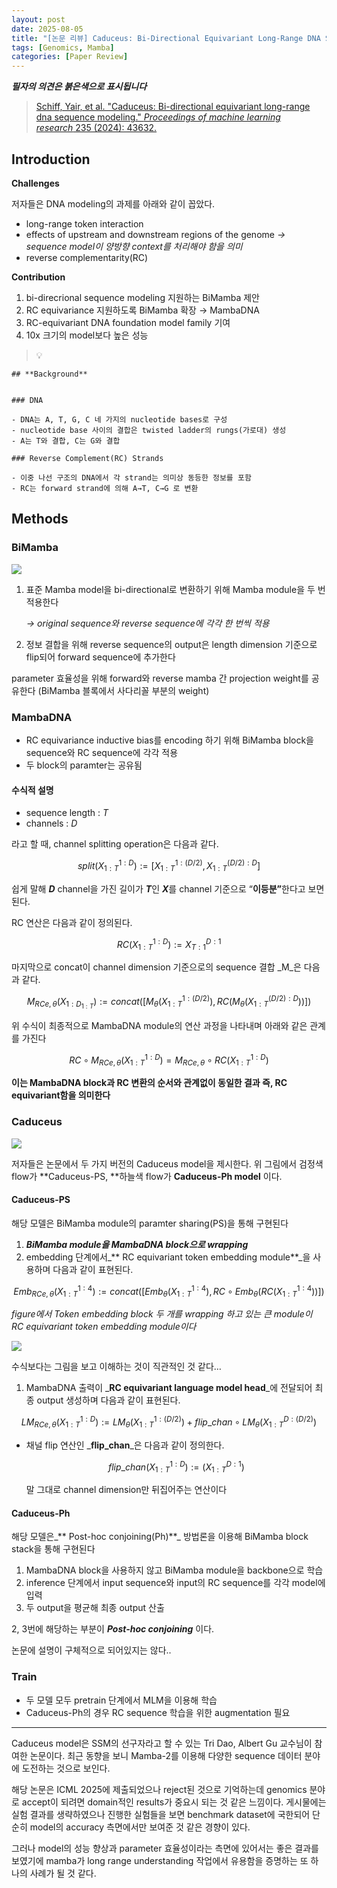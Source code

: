 ```yaml
---
layout: post
date: 2025-08-05
title: "[논문 리뷰] Caduceus: Bi-Directional Equivariant Long-Range DNA Sequence Modeling"
tags: [Genomics, Mamba]
categories: [Paper Review]
---
```


<span class="notion-red">_**필자의 의견은 붉은색으로 표시됩니다**_</span>


> [Schiff, Yair, et al. "Caduceus: Bi-directional equivariant long-range dna sequence modeling." ](https://pmc.ncbi.nlm.nih.gov/articles/PMC12189541/)[_Proceedings of machine learning research_](https://pmc.ncbi.nlm.nih.gov/articles/PMC12189541/)[ 235 (2024): 43632.](https://pmc.ncbi.nlm.nih.gov/articles/PMC12189541/)



## Introduction


**Challenges**


저자들은 DNA modeling의 과제를 아래와 같이 꼽았다.

- long-range token interaction
- effects of upstream and downstream regions of the genome 
_→ sequence model이 양방향 context를 처리해야 함을 의미_
- reverse complementarity(RC)

**Contribution**

1. bi-direcrional sequence modeling 지원하는 BiMamba 제안
1. RC equivariance 지원하도록 BiMamba 확장 → MambaDNA
1. RC-equivariant DNA foundation model family 기여
1. 10x 크기의 model보다 높은 성능

> 💡 


	## **Background**


	### DNA

	- DNA는 A, T, G, C 네 가지의 nucleotide bases로 구성
	- nucleotide base 사이의 결합은 twisted ladder의 rungs(가로대) 생성
	- A는 T와 결합, C는 G와 결합

	### Reverse Complement(RC) Strands

	- 이중 나선 구조의 DNA에서 각 strand는 의미상 동등한 정보를 포함
	- RC는 forward strand에 의해 A→T, C→G 로 변환


## Methods



### BiMamba


![](https://prod-files-secure.s3.us-west-2.amazonaws.com/542b861c-36a8-4051-84e5-8804b6728dba/2c247d59-7815-4980-99f0-8f0d21f445a7/image.png?X-Amz-Algorithm=AWS4-HMAC-SHA256&X-Amz-Content-Sha256=UNSIGNED-PAYLOAD&X-Amz-Credential=ASIAZI2LB466Z2PJEF2O%2F20250914%2Fus-west-2%2Fs3%2Faws4_request&X-Amz-Date=20250914T090122Z&X-Amz-Expires=3600&X-Amz-Security-Token=IQoJb3JpZ2luX2VjEN%2F%2F%2F%2F%2F%2F%2F%2F%2F%2F%2FwEaCXVzLXdlc3QtMiJIMEYCIQC0nqA1ToTFqZW78LAMFmk%2B1qceR2Tx%2B6YQ0xX8i3b0IQIhAPstqIJYKkEFO0E2Mgmii81vi88s2w%2BFftq2bWJdbS0wKv8DCFgQABoMNjM3NDIzMTgzODA1Igw8DfX4X1PWKkOFplgq3APmlK2c%2FX%2BxBqbZMoVAYwmhfjM9nqH9FlRNUESJ0zHk5vXaK%2FupBYRfv4hr25jYuCentaQPu5JrYUKTXqwgi4OWfRRxaHPKTfohM%2BSXvAvb3H5zsg6EVeGjzuhcbA1x%2BMYvsbclW9BJ%2Fmn0vVq0omrUdR1z5WkiEX8EgvCbQHhyCLI9T3jod7QsrnBJbpBsOlZgJ%2BOuyPG%2BXzCPe7%2F%2FK3d%2F%2FFHy2dBea2GzDq9heDcyzdUfTS3hURWzQmFCVZhfWEvW%2BnL4GhDAFS1WoRp6zFnMjRC4DfBi3YpDxwp0cuD1%2F84tPXQ9YkJCdgtnF8AGz5P5Ma%2FXLPmzfCKrdPUmh%2B9TZwcSJCj0yrQlV9qqEHg8OOsvkzu0veTEuYyZHey84p4phLAKM0DMO7yWu4Zh56P6DyFE951BV0zSOVPF7qnwUWmgRFlXJil2S%2BU%2FA6lp5dxz7POrpo7xdpQfR003QHRBLr5SCO7R%2Bo%2FepNEgGryUSHx66U%2FTH7lNClQ4gSef8vgAOQoLKEO1eMqWhcEOUFxCz6EHfZ9iSFNOFm6UrmATL6tEmM2D2dRKLIyLcsWWAp%2BU3JdHb4nyMhbIAjLZSMQeDuWmHpcmioFT71%2FLdxv%2FIBOsoSAoB%2F1R7aZRADCV0JnGBjqkAUbaj%2Bj9vtdk%2BehUJHH5fe1%2FKU4PDB0H3UZ4xhq8XuVQmOJuBXaw%2F2mMVbGNDhpFMdERxNLOvFCkbHtNoTWxyJRa%2FiE7E3Zvj%2BqPABsuaqRGh9ZFk7w63d92mgwoFXgbF2NZEQip0N%2FANOxurbGtci%2FcTmCAxlcHgci2P3SlA%2FabBOLDeSk0Fwoke4S1XF2y6DIwr1Qae%2F6UOqY8hpgLSAfjKPl8&X-Amz-Signature=7f260f1501d5b0390ed728d89e811f35a2a6579c644ee74846cb1484a825ed88&X-Amz-SignedHeaders=host&x-amz-checksum-mode=ENABLED&x-id=GetObject)

1. 표준 Mamba model을 bi-directional로 변환하기 위해 Mamba module을 두 번 적용한다

	_→ original sequence와 reverse sequence에 각각 한 번씩 적용_

1. 정보 결합을 위해 reverse sequence의 output은 length dimension 기준으로 flip되어 forward sequence에 추가한다

parameter 효율성을 위해 forward와 reverse mamba 간 projection weight를 공유한다 (BiMamba 블록에서 사다리꼴 부분의 weight)



### MambaDNA

- RC equivariance inductive bias를 encoding 하기 위해 BiMamba block을 sequence와 RC sequence에 각각 적용
- 두 block의 paramter는 공유됨


#### 수식적 설명

- sequence length : _T_
- channels : _D_

라고 할 때,  channel splitting operation은 다음과 같다.


$$
split(X^{1:D}_{1:T}):=[X^{1:(D/2)}_{1:T},X^{(D/2):D}_{1:T}]
$$


<span class="notion-red">쉽게 말해 </span><span class="notion-red">_**D**_</span><span class="notion-red"> channel을 가진 길이가 </span><span class="notion-red">_**T**_</span><span class="notion-red">인 </span><span class="notion-red">_**X**_</span><span class="notion-red">를 channel 기준으로 “</span><span class="notion-red">**이등분”**</span><span class="notion-red">한다고 보면 된다.</span>


RC 연산은 다음과 같이 정의된다.


$$
RC(X^{1:D}_{1:T}):=X^{D:1}_{T:1}
$$


마지막으로 concat이 channel dimension 기준으로의 sequence 결합 _M_은 다음과 같다.


$$
M_{RCe,\theta}(X_{1:D_{1:T}}):=concat([M_{\theta}(X^{1:(D/2)}_{1:T}),RC(M_{\theta}(X^{(D/2):D}_{1:T}))])
$$


위 수식이 최종적으로 MambaDNA module의 연산 과정을 나타내며 아래와 같은 관계를 가진다


$$
RC\circ M_{RCe,\theta}(X^{1:D}_{1:T}) = M_{RCe,\theta} \circ RC(X^{1:D}_{1:T})
$$


**이는 MambaDNA block과 RC 변환의 순서와 관계없이 동일한 결과 즉, RC equivariant함을 의미한다**



### Caduceus


![](https://prod-files-secure.s3.us-west-2.amazonaws.com/542b861c-36a8-4051-84e5-8804b6728dba/f94a60d7-8145-473b-aef9-7c68d3ec604a/image.png?X-Amz-Algorithm=AWS4-HMAC-SHA256&X-Amz-Content-Sha256=UNSIGNED-PAYLOAD&X-Amz-Credential=ASIAZI2LB466Z2PJEF2O%2F20250914%2Fus-west-2%2Fs3%2Faws4_request&X-Amz-Date=20250914T090122Z&X-Amz-Expires=3600&X-Amz-Security-Token=IQoJb3JpZ2luX2VjEN%2F%2F%2F%2F%2F%2F%2F%2F%2F%2F%2FwEaCXVzLXdlc3QtMiJIMEYCIQC0nqA1ToTFqZW78LAMFmk%2B1qceR2Tx%2B6YQ0xX8i3b0IQIhAPstqIJYKkEFO0E2Mgmii81vi88s2w%2BFftq2bWJdbS0wKv8DCFgQABoMNjM3NDIzMTgzODA1Igw8DfX4X1PWKkOFplgq3APmlK2c%2FX%2BxBqbZMoVAYwmhfjM9nqH9FlRNUESJ0zHk5vXaK%2FupBYRfv4hr25jYuCentaQPu5JrYUKTXqwgi4OWfRRxaHPKTfohM%2BSXvAvb3H5zsg6EVeGjzuhcbA1x%2BMYvsbclW9BJ%2Fmn0vVq0omrUdR1z5WkiEX8EgvCbQHhyCLI9T3jod7QsrnBJbpBsOlZgJ%2BOuyPG%2BXzCPe7%2F%2FK3d%2F%2FFHy2dBea2GzDq9heDcyzdUfTS3hURWzQmFCVZhfWEvW%2BnL4GhDAFS1WoRp6zFnMjRC4DfBi3YpDxwp0cuD1%2F84tPXQ9YkJCdgtnF8AGz5P5Ma%2FXLPmzfCKrdPUmh%2B9TZwcSJCj0yrQlV9qqEHg8OOsvkzu0veTEuYyZHey84p4phLAKM0DMO7yWu4Zh56P6DyFE951BV0zSOVPF7qnwUWmgRFlXJil2S%2BU%2FA6lp5dxz7POrpo7xdpQfR003QHRBLr5SCO7R%2Bo%2FepNEgGryUSHx66U%2FTH7lNClQ4gSef8vgAOQoLKEO1eMqWhcEOUFxCz6EHfZ9iSFNOFm6UrmATL6tEmM2D2dRKLIyLcsWWAp%2BU3JdHb4nyMhbIAjLZSMQeDuWmHpcmioFT71%2FLdxv%2FIBOsoSAoB%2F1R7aZRADCV0JnGBjqkAUbaj%2Bj9vtdk%2BehUJHH5fe1%2FKU4PDB0H3UZ4xhq8XuVQmOJuBXaw%2F2mMVbGNDhpFMdERxNLOvFCkbHtNoTWxyJRa%2FiE7E3Zvj%2BqPABsuaqRGh9ZFk7w63d92mgwoFXgbF2NZEQip0N%2FANOxurbGtci%2FcTmCAxlcHgci2P3SlA%2FabBOLDeSk0Fwoke4S1XF2y6DIwr1Qae%2F6UOqY8hpgLSAfjKPl8&X-Amz-Signature=024daa4b772200a06d3d2acc1117cd2182c8112898d274a2a909f427c577159b&X-Amz-SignedHeaders=host&x-amz-checksum-mode=ENABLED&x-id=GetObject)


저자들은 논문에서 두 가지 버전의 Caduceus model을 제시한다. 위 그림에서 검정색 flow가 **Caduceus-PS, **하늘색 flow가 **Caduceus-Ph model** 이다.



#### Caduceus-PS


해당 모델은 BiMamba module의 paramter sharing(PS)을 통해 구현된다

1. _**BiMamba module을 MambaDNA block으로 wrapping**_
1. embedding 단계에서_** RC equivariant token embedding module**_을 사용하며 다음과 같이 표현된다.

$$
Emb_{RCe,\theta}(X^{1:4}_{1:T}):=concat([Emb_{\theta}(X^{1:4}_{1:T}),RC \circ Emb_{\theta}(RC(X^{1:4}_{1:T}))])
$$


_figure에서 Token embedding block 두 개를 wrapping 하고 있는 큰 module이 RC equivariant token embedding module이다_


![](https://prod-files-secure.s3.us-west-2.amazonaws.com/542b861c-36a8-4051-84e5-8804b6728dba/b175e4da-71eb-4e91-8c23-a06dabe673c9/image.png?X-Amz-Algorithm=AWS4-HMAC-SHA256&X-Amz-Content-Sha256=UNSIGNED-PAYLOAD&X-Amz-Credential=ASIAZI2LB466Z2PJEF2O%2F20250914%2Fus-west-2%2Fs3%2Faws4_request&X-Amz-Date=20250914T090122Z&X-Amz-Expires=3600&X-Amz-Security-Token=IQoJb3JpZ2luX2VjEN%2F%2F%2F%2F%2F%2F%2F%2F%2F%2F%2FwEaCXVzLXdlc3QtMiJIMEYCIQC0nqA1ToTFqZW78LAMFmk%2B1qceR2Tx%2B6YQ0xX8i3b0IQIhAPstqIJYKkEFO0E2Mgmii81vi88s2w%2BFftq2bWJdbS0wKv8DCFgQABoMNjM3NDIzMTgzODA1Igw8DfX4X1PWKkOFplgq3APmlK2c%2FX%2BxBqbZMoVAYwmhfjM9nqH9FlRNUESJ0zHk5vXaK%2FupBYRfv4hr25jYuCentaQPu5JrYUKTXqwgi4OWfRRxaHPKTfohM%2BSXvAvb3H5zsg6EVeGjzuhcbA1x%2BMYvsbclW9BJ%2Fmn0vVq0omrUdR1z5WkiEX8EgvCbQHhyCLI9T3jod7QsrnBJbpBsOlZgJ%2BOuyPG%2BXzCPe7%2F%2FK3d%2F%2FFHy2dBea2GzDq9heDcyzdUfTS3hURWzQmFCVZhfWEvW%2BnL4GhDAFS1WoRp6zFnMjRC4DfBi3YpDxwp0cuD1%2F84tPXQ9YkJCdgtnF8AGz5P5Ma%2FXLPmzfCKrdPUmh%2B9TZwcSJCj0yrQlV9qqEHg8OOsvkzu0veTEuYyZHey84p4phLAKM0DMO7yWu4Zh56P6DyFE951BV0zSOVPF7qnwUWmgRFlXJil2S%2BU%2FA6lp5dxz7POrpo7xdpQfR003QHRBLr5SCO7R%2Bo%2FepNEgGryUSHx66U%2FTH7lNClQ4gSef8vgAOQoLKEO1eMqWhcEOUFxCz6EHfZ9iSFNOFm6UrmATL6tEmM2D2dRKLIyLcsWWAp%2BU3JdHb4nyMhbIAjLZSMQeDuWmHpcmioFT71%2FLdxv%2FIBOsoSAoB%2F1R7aZRADCV0JnGBjqkAUbaj%2Bj9vtdk%2BehUJHH5fe1%2FKU4PDB0H3UZ4xhq8XuVQmOJuBXaw%2F2mMVbGNDhpFMdERxNLOvFCkbHtNoTWxyJRa%2FiE7E3Zvj%2BqPABsuaqRGh9ZFk7w63d92mgwoFXgbF2NZEQip0N%2FANOxurbGtci%2FcTmCAxlcHgci2P3SlA%2FabBOLDeSk0Fwoke4S1XF2y6DIwr1Qae%2F6UOqY8hpgLSAfjKPl8&X-Amz-Signature=8478039f8df989e816216fa327fe6987c62cba3718e47958f716b353a9df6c8b&X-Amz-SignedHeaders=host&x-amz-checksum-mode=ENABLED&x-id=GetObject)


<span class="notion-red">수식보다는 그림을 보고 이해하는 것이 직관적인 것 같다…</span>

1. MambaDNA 출력이 _**RC equivariant language model head**_에 전달되어 최종 output 생성하며 다음과 같이 표현된다.

$$
LM_{RCe,\theta}(X^{1:D}_{1:T}):= LM_{\theta}(X^{1:(D/2)}_{1:T})+flip\_chan\circ LM_{\theta}(X^{D:(D/2)}_{1:T})
$$

- 채널 flip 연산인 _**flip\_chan**_은 다음과 같이 정의한다.

	$$
	flip\_chan(X^{1:D}_{1:T}):=(X^{D:1}_{1:T})
	$$


	말 그대로 channel dimension만 뒤집어주는 연산이다



#### Caduceus-Ph


해당 모델은_** Post-hoc conjoining(Ph)**_ 방법론을 이용해 BiMamba block stack을 통해 구현된다

1. MambaDNA block을 사용하지 않고 BiMamba module을 backbone으로 학습
1. inference 단계에서 input sequence와 input의 RC sequence를 각각 model에 입력
1. 두 output을 평균해 최종 output 산출

2, 3번에 해당하는 부분이 _**Post-hoc conjoining**_ 이다.


<span class="notion-red">논문에 설명이 구체적으로 되어있지는 않다..</span>



### Train

- 두 모델 모두 pretrain 단계에서 MLM을 이용해 학습
- Caduceus-Ph의 경우 RC sequence 학습을 위한 augmentation 필요

---


<span class="notion-red">Caduceus model은 SSM의 선구자라고 할 수 있는 Tri Dao, Albert Gu 교수님이 참여한 논문이다. 최근 동향을 보니 Mamba-2를 이용해 다양한 sequence 데이터 분야에 도전하는 것으로 보인다.</span>


<span class="notion-red">해당 논문은 ICML 2025에 제출되었으나 reject된 것으로 기억하는데 genomics 분야로 accept이 되려면 domain적인 results가 중요시 되는 것 같은 느낌이다. 게시물에는 실험 결과를 생략하였으나 진행한 실험들을 보면 benchmark dataset에 국한되어 단순히 model의 accuracy 측면에서만 보여준 것 같은 경향이 있다.</span>


<span class="notion-red">그러나 model의 성능 향상과 parameter 효율성이라는 측면에 있어서는 좋은 결과를 보였기에 mamba가 long range understanding 작업에서 유용함을 증명하는 또 하나의 사례가 될 것 같다.</span>

